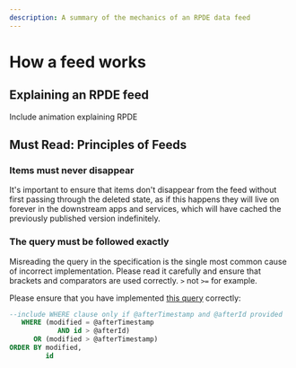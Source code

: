 ```yaml
---
description: A summary of the mechanics of an RPDE data feed
---
```


# How a feed works

## Explaining an RPDE feed

Include animation explaining RPDE

## Must Read: Principles of Feeds

### Items must never disappear

It's important to ensure that items don't disappear from the feed without first passing through the deleted state, as if this happens they will live on forever in the downstream apps and services, which will have cached the previously published version indefinitely.

### The query must be followed exactly

Misreading the query in the specification is the single most common cause of incorrect implementation. Please read it carefully and ensure that brackets and comparators are used correctly. `>` not `>=` for example.

Please ensure that you have implemented [this query](https://www.openactive.io/realtime-paged-data-exchange/#sql-query-example-for-timestamp-id) correctly:

```sql
--include WHERE clause only if @afterTimestamp and @afterId provided
   WHERE (modified = @afterTimestamp
            AND id > @afterId)
      OR (modified > @afterTimestamp)
ORDER BY modified,
         id
```

